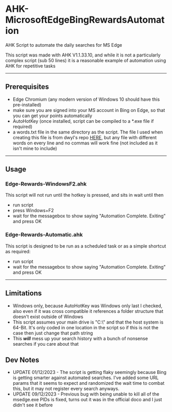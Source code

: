 # AHK-MicrosoftEdgeBingRewardsAutomation
AHK Script to automate the daily searches for MS Edge

This script was made with AHK V1.1.33.10, and while it is not a particularly complex script (sub 50 lines) it is a reasonable example of automation using AHK for repetitive tasks

---

## Prerequisites
- Edge Chromium (any modern version of Windows 10 should have this pre-installed)
- make sure you are signed into your MS account in Bing on Edge, so that you can get your points automatically
- AutoHotKey (once installed, script can be compiled to a *.exe file if required)
- a words.txt file in the same directory as the script. The file I used when creating this file is from dwyl's repo [HERE](https://github.com/dwyl/english-words/blob/master/words.txt), but any file with different words on every line and no commas will work fine (not included as it isn't mine to include)

---

## Usage
### Edge-Rewards-WindowsF2.ahk
This script will not run until the hotkey is pressed, and sits in wait until then
- run script
- press Windows+F2
- wait for the messagebox to show saying "Automation Complete. Exiting" and press OK

### Edge-Rewards-Automatic.ahk
This script is designed to be run as a scheduled task or as a simple shortcut as required:
- run script
- wait for the messagebox to show saying "Automation Complete. Exiting" and press OK

---

## Limitations
- Windows only, because AutoHotKey was Windows only last I checked, also even if it was cross compatible it references a folder structure that doesn't exist outside of Windows
- This script assumes your main drive is "C:\\" and that the host system is 64-Bit. It's only coded in one location in the script so if this is not the case then just change that path string
- This **_will_** mess up your search history with a bunch of nonsense searches if you care about that

## Dev Notes
- UPDATE 01/12/2023 - The script is getting flaky seemingly because Bing is getting smarter against automated searches. I've added some URL params that it seems to expect and randomized the wait time to combat this, but it may not register every search anyways.
- UPDATE 09/12/2023 - Previous bug with being unable to kill all of the msedge.exe PIDs is fixed, turns out it was in the official doco and I just didn't see it before